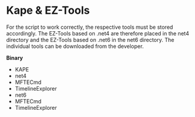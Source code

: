 # Kape & EZ-Tools
For the script to work correctly, the respective tools must be stored accordingly. The EZ-Tools based on .net4 are therefore placed in the net4 directory and the EZ-Tools based on .net6 in the net6 directory. The individual tools can be downloaded from the developer.

**Binary**
 - KAPE
  - net4
   - MFTECmd
   - TimelineExplorer
  - net6
   - MFTECmd
   - TimelineExplorer

